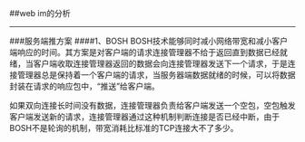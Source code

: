 ##web im的分析
***
###服务端推方案
####1、BOSH
  BOSH技术能够同时减小网络带宽和减小客户端响应的时间。其方案是对客户端的请求连接管理器不给于返回直到数据已经就绪，当客户端收取连接管理器返回的数据会向连接管理器发送下一个请求，于是连接管理器总是保持着一个客户端的请求，当服务器端数据就绪的时候，可以将数据封装在请求的响应包中，“推送”给客户端。

  如果双向连接长时间没有数据，连接管理器负责给客户端发送一个空包，空包触发客户端发送新的请求，连接管理器通过这种机制判断连接是否已经中断，由于BOSH不是轮询的机制，带宽消耗比标准的TCP连接大不了多少。
